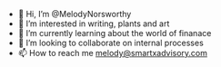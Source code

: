 - 👋 Hi, I’m @MelodyNorsworthy
- 👀 I’m interested in writing, plants and art
- 🌱 I’m currently learning about the world of finanace
- 💞️ I’m looking to collaborate on internal processes
- 📫 How to reach me melody@smartxadvisory.com

<!---
MelodyNorsworthy/MelodyNorsworthy is a ✨ special ✨ repository because its `README.md` (this file) appears on your GitHub profile.
You can click the Preview link to take a look at your changes.
--->
